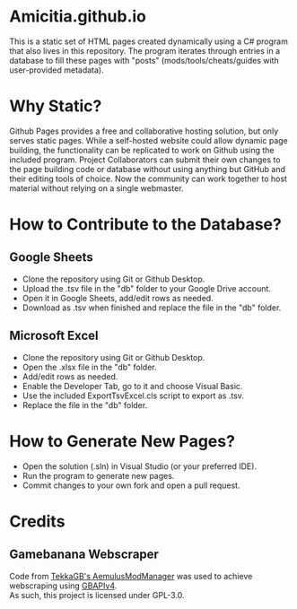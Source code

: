 # Amicitia.github.io
This is a static set of HTML pages created dynamically using a C# program that also lives in this repository.
The program iterates through entries in a database to fill these pages with "posts" (mods/tools/cheats/guides with user-provided metadata).

# Why Static?
Github Pages provides a free and collaborative hosting solution, but only serves static pages.
While a self-hosted website could allow dynamic page building, the functionality can be replicated to work on Github using the included program.
Project Collaborators can submit their own changes to the page building code or database without using anything but GitHub and their editing tools of choice.
Now the community can work together to host material without relying on a single webmaster.

# How to Contribute to the Database?
## Google Sheets
- Clone the repository using Git or Github Desktop.
- Upload the .tsv file in the "db" folder to your Google Drive account.
- Open it in Google Sheets, add/edit rows as needed.
- Download as .tsv when finished and replace the file in the "db" folder.
## Microsoft Excel
- Clone the repository using Git or Github Desktop.
- Open the .xlsx file in the "db" folder.
- Add/edit rows as needed.
- Enable the Developer Tab, go to it and choose Visual Basic.
- Use the included ExportTsvExcel.cls script to export as .tsv.
- Replace the file in the "db" folder.

# How to Generate New Pages?
- Open the solution (.sln) in Visual Studio (or your preferred IDE).
- Run the program to generate new pages.
- Commit changes to your own fork and open a pull request.

# Credits
## Gamebanana Webscraper
Code from [TekkaGB's AemulusModManager](https://github.com/TekkaGB/AemulusModManager) was used to achieve webscraping using [GBAPIv4](https://gamebanana.com/apiv4/).  
As such, this project is licensed under GPL-3.0.